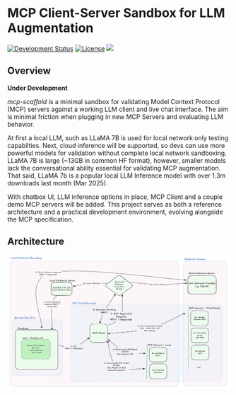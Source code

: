 # MCP Client-Server Sandbox for LLM Augmentation

[![Development Status](https://img.shields.io/badge/status-under_development-orange)](#)
[![License](https://img.shields.io/github/license/tmcarmichael/mcp-scaffold)](https://github.com/tmcarmichael/mcp-scaffold/blob/main/LICENSE)
![](https://img.shields.io/github/last-commit/tmcarmichael/mcp-scaffold)

## Overview

**Under Development**

_mcp-scaffold_ is a minimal sandbox for validating Model Context Protocol (MCP) servers against a working LLM client and live chat interface. The aim is minimal friction when plugging in new MCP Servers and evaluating LLM behavior.

At first a local LLM, such as LLaMA 7B is used for local network only testing capabilties. Next, cloud inference will be supported, so devs can use more powerful models for validation without complete local network sandboxing. LLaMA 7B is large (~13GB in common HF format), however, smaller models lack the conversational ability essential for validating MCP augmentation. That said, LLaMA 7b is a popular local LLM Inference model with over 1.3m downloads last month (Mar 2025).

With chatbox UI, LLM inference options in place, MCP Client and a couple demo MCP servers will be added. This project serves as both a reference architecture and a practical development environment, evolving alongside the MCP specification.

## Architecture

<div style="text-align: center;">
  <img src="./docs/mcp-sandbox-architecture.png" alt="MCP Architecture" />
</div>
